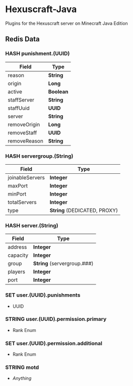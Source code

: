 # Hexuscraft-Java

Plugins for the Hexuscraft server on Minecraft Java Edition

## Redis Data

### HASH punishment.(UUID)

| Field         | Type        |
|---------------|-------------|
| reason        | **String**  |
| origin        | **Long**    |
| active        | **Boolean** |
| staffServer   | **String**  |
| staffUuid     | **UUID**    |
| server        | **String**  |
| removeOrigin  | **Long**    |
| removeStaff   | **UUID**    | 
| removeReason  | **String**  | 

### HASH servergroup.(String)

| Field           | Type                          |
|-----------------|-------------------------------|
| joinableServers | **Integer**                   |
| maxPort         | **Integer**                   |
| minPort         | **Integer**                   |
| totalServers    | **Integer**                   |
| type            | **String** (DEDICATED, PROXY) |

### HASH server.(String)

| Field    | Type                         |
|----------|------------------------------|
| address  | **Integer**                  |
| capacity | **Integer**                  |
| group    | **String** (servergroup.###) |
| players  | **Integer**                  |
| port     | **Integer**                  |

### SET user.(UUID).punishments

- UUID

### STRING user.(UUID).permission.primary

- Rank Enum

### SET user.(UUID).permission.additional

- Rank Enum

### STRING motd
- *Anything*
